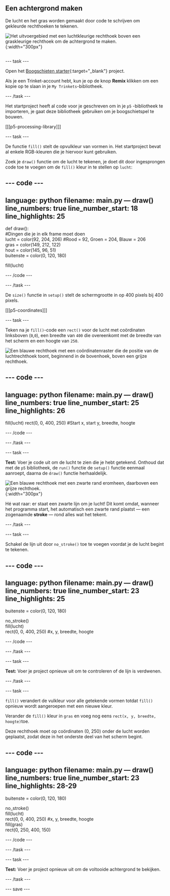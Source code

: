 ## Een achtergrond maken

<div style="display: flex; flex-wrap: wrap">
<div style="flex-basis: 200px; flex-grow: 1; margin-right: 15px;">
De lucht en het gras worden gemaakt door code te schrijven om gekleurde rechthoeken te tekenen.
</div>
<div>

![Het uitvoergebied met een luchtkleurige rechthoek boven een graskleurige rechthoek om de achtergrond te maken.](images/background.png){:width="300px"}

</div>
</div>

--- task ---

Open het [Boogschieten starter](https://trinket.io/python/9973649e5c){:target="_blank"} project.

Als je een Trinket-account hebt, kun je op de knop **Remix** klikken om een kopie op te slaan in je `My Trinkets`-bibliotheek.

--- /task ---

Het startproject heeft al code voor je geschreven om in je `p5` -bibliotheek te importeren, je gaat deze bibliotheek gebruiken om je boogschietspel te bouwen.

[[[p5-processing-library]]]

--- task ---

De functie `fill()` stelt de opvulkleur van vormen in. Het startproject bevat al enkele RGB-kleuren die je hiervoor kunt gebruiken.

Zoek je `draw()` functie om de lucht te tekenen, je doet dit door ingesprongen code toe te voegen om de `fill()` kleur in te stellen op `lucht`:

--- code ---
---
language: python filename: main.py — draw() line_numbers: true line_number_start: 18
line_highlights: 25
---

def draw():     
#Dingen die je in elk frame moet doen     
lucht = color(92, 204, 206) #Rood = 92, Groen = 204, Blauw = 206     
gras = color(149, 212, 122)     
hout = color(145, 96, 51)     
buitenste = color(0, 120, 180)

  fill(lucht)

--- /code ---

--- /task ---

De `size()` functie in `setup()` stelt de schermgrootte in op 400 pixels bij 400 pixels.

[[[p5-coordinates]]]

--- task ---

Teken na je `fill()`-code een `rect()` voor de lucht met coördinaten linksboven (`0`,`0`), een breedte van `400` die overeenkomt met de breedte van het scherm en een hoogte van `250`.

![Een blauwe rechthoek met een coördinatenraster die de positie van de luchtrechthoek toont, beginnend in de bovenhoek, boven een grijze rechthoek.](images/sky_coords.png)

--- code ---
---
language: python filename: main.py — draw() line_numbers: true line_number_start: 25
line_highlights: 26
---

  fill(lucht) rect(0, 0, 400, 250) #Start x, start y, breedte, hoogte

--- /code ---

--- /task ---

--- task ---

**Test:** Voer je code uit om de lucht te zien die je hebt getekend. Onthoud dat met de `p5` bibliotheek, de `run()` functie de `setup()` functie eenmaal aanroept, daarna de `draw()` functie herhaaldelijk.

![Een blauwe rechthoek met een zwarte rand eromheen, daarboven een grijze rechthoek.](images/sky_stroke.png){:width="300px"}

Hé wat raar: er staat een zwarte lijn om je lucht! Dit komt omdat, wanneer het programma start, het automatisch een zwarte rand plaatst — een zogenaamde **stroke** — rond alles wat het tekent.

--- /task ---

--- task ---

Schakel de lijn uit door `no_stroke()` toe te voegen voordat je de lucht begint te tekenen.

--- code ---
---
language: python filename: main.py — draw() line_numbers: true line_number_start: 23
line_highlights: 25
---

  buitenste = color(0, 120, 180)

  no_stroke()   
fill(lucht)   
rect(0, 0, 400, 250) #x, y, breedte, hoogte

--- /code ---

--- /task ---

--- task ---

**Test:** Voer je project opnieuw uit om te controleren of de lijn is verdwenen.

--- /task ---

--- task ---

`fill()` verandert de vulkleur voor alle getekende vormen totdat `fill()` opnieuw wordt aangeroepen met een nieuwe kleur.

Verander de `fill()` kleur in `gras` en voeg nog eens `rect(x, y, breedte, hoogte)`toe.

Deze rechthoek moet op coördinaten (0, 250) onder de lucht worden geplaatst, zodat deze in het onderste deel van het scherm begint.

--- code ---
---
language: python filename: main.py — draw() line_numbers: true line_number_start: 23
line_highlights: 28-29
---

  buitenste = color(0, 120, 180)

  no_stroke()     
fill(lucht)     
rect(0, 0, 400, 250) #x, y, breedte, hoogte    
fill(gras)    
rect(0, 250, 400, 150)

--- /code ---

--- /task ---

--- task ---

**Test:** Voer je project opnieuw uit om de voltooide achtergrond te bekijken.

--- /task ---

--- save ---

